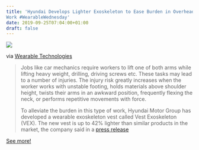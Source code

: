 ```yaml
---
title: 'Hyundai Develops Lighter Exoskeleton to Ease Burden in Overhead
Work #WearableWednesday'
date: 2019-09-25T07:04:00+01:00
draft: false
---
```


![](https://cdn-blog.adafruit.com/uploads/2019/09/Hyundai-VEX-exoskeleton-2-600x292.png)

via [Wearable Technologies](https://www.wearable-technologies.com/2019/09/hyundai-develops-lighter-exoskeleton-to-ease-burden-in-overhead-work/)

> Jobs like car mechanics require workers to lift one of both arms while lifting heavy weight, drilling, driving screws etc. These tasks may lead to a number of injuries. The injury risk greatly increases when the worker works with unstable footing, holds materials above shoulder height, twists their arms in an awkward position, frequently flexing the neck, or performs repetitive movements with force.
> 
> To alleviate the burden in this type of work, Hyundai Motor Group has developed a wearable exoskeleton vest called Vest Exoskeleton (VEX). The new vest is up to 42% lighter than similar products in the market, the company said in a [press release](https://www.prnewswire.com/news-releases/hyundai-motor-group-develops-wearable-vest-exoskeleton-to-alleviate-burden-in-overhead-work-300910861.html)

[See more!](https://www.wearable-technologies.com/2019/09/hyundai-develops-lighter-exoskeleton-to-ease-burden-in-overhead-work/)